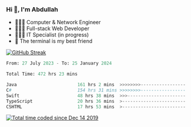 <h3>Hi 👋, I'm Abdullah</h3>

- 👷🏼‍♂️ Computer & Network Engineer
- 👨🏻‍💻 Full-stack Web Developer
- 👨🏻‍💻 IT Specialist (in progress)
- 🖤 The terminal is my best friend

[![GitHub Streak](https://streak-stats.demolab.com?user=al3bad&theme=transparent&date_format=j%20M%5B%20Y%5D)](https://git.io/streak-stats)

<!--START_SECTION:waka-->

```python
From: 27 July 2023 - To: 25 January 2024

Total Time: 472 hrs 23 mins

Java                       161 hrs 2 mins  >>>>>>>>-----------------   33.90 %
C#                         154 hrs 31 mins >>>>>>>>-----------------   32.53 %
Swift                      48 hrs 38 mins  >>>----------------------   10.24 %
TypeScript                 20 hrs 36 mins  >------------------------   04.34 %
CSHTML                     17 hrs 53 mins  >------------------------   03.77 %
```

<!--END_SECTION:waka-->

<p>
  <a href="https://wakatime.com/@ce2a2aac-0d6b-4d65-b864-8a4bcaf12967"><img src="https://wakatime.com/badge/user/ce2a2aac-0d6b-4d65-b864-8a4bcaf12967.svg" alt="Total time coded since Dec 14 2019" /></a>
</p>
